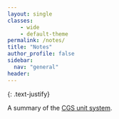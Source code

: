 ```yaml
---
layout: single
classes: 
    - wide
    - default-theme
permalink: /notes/
title: "Notes"
author_profile: false
sidebar:
  nav: "general"
header:
---
```


{: .text-justify}

A summary of the [CGS unit system](/notes/cgs/).





